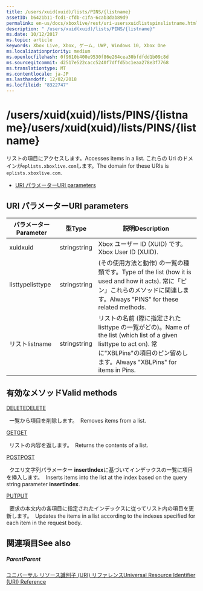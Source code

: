```yaml
---
title: /users/xuid(xuid)/lists/PINS/{listname}
assetID: b6421b11-fcd1-cfdb-c1fa-6cab3dab89d9
permalink: en-us/docs/xboxlive/rest/uri-usersxuidlistspinslistname.html
description: " /users/xuid(xuid)/lists/PINS/{listname}"
ms.date: 10/12/2017
ms.topic: article
keywords: Xbox Live, Xbox, ゲーム, UWP, Windows 10, Xbox One
ms.localizationpriority: medium
ms.openlocfilehash: 0f9610b400e9530f86e264cea30bfdfdd1b09c8d
ms.sourcegitcommit: d2517e522cacc5240f7dffd5bc1eaa278e3f7768
ms.translationtype: MT
ms.contentlocale: ja-JP
ms.lasthandoff: 12/02/2018
ms.locfileid: "8322747"
---
```

# <a name="usersxuidxuidlistspinslistname"></a><span data-ttu-id="825af-104">/users/xuid(xuid)/lists/PINS/{listname}</span><span class="sxs-lookup"><span data-stu-id="825af-104">/users/xuid(xuid)/lists/PINS/{listname}</span></span>
<span data-ttu-id="825af-105">リストの項目にアクセスします。</span><span class="sxs-lookup"><span data-stu-id="825af-105">Accesses items in a list.</span></span> <span data-ttu-id="825af-106">これらの Uri のドメインが`eplists.xboxlive.com`します。</span><span class="sxs-lookup"><span data-stu-id="825af-106">The domain for these URIs is `eplists.xboxlive.com`.</span></span>
 
  * [<span data-ttu-id="825af-107">URI パラメーター</span><span class="sxs-lookup"><span data-stu-id="825af-107">URI parameters</span></span>](#ID4EV)
 
<a id="ID4EV"></a>

 
## <a name="uri-parameters"></a><span data-ttu-id="825af-108">URI パラメーター</span><span class="sxs-lookup"><span data-stu-id="825af-108">URI parameters</span></span>
 
| <span data-ttu-id="825af-109">パラメーター</span><span class="sxs-lookup"><span data-stu-id="825af-109">Parameter</span></span>| <span data-ttu-id="825af-110">型</span><span class="sxs-lookup"><span data-stu-id="825af-110">Type</span></span>| <span data-ttu-id="825af-111">説明</span><span class="sxs-lookup"><span data-stu-id="825af-111">Description</span></span>| 
| --- | --- | --- | 
| <span data-ttu-id="825af-112">xuid</span><span class="sxs-lookup"><span data-stu-id="825af-112">xuid</span></span>| <span data-ttu-id="825af-113">string</span><span class="sxs-lookup"><span data-stu-id="825af-113">string</span></span>| <span data-ttu-id="825af-114">Xbox ユーザー ID (XUID) です。</span><span class="sxs-lookup"><span data-stu-id="825af-114">Xbox User ID (XUID).</span></span>| 
| <span data-ttu-id="825af-115">listtype</span><span class="sxs-lookup"><span data-stu-id="825af-115">listtype</span></span>| <span data-ttu-id="825af-116">string</span><span class="sxs-lookup"><span data-stu-id="825af-116">string</span></span>| <span data-ttu-id="825af-117">(その使用方法と動作) の一覧の種類です。</span><span class="sxs-lookup"><span data-stu-id="825af-117">Type of the list (how it is used and how it acts).</span></span> <span data-ttu-id="825af-118">常に「ピン」これらのメソッドに関連します。</span><span class="sxs-lookup"><span data-stu-id="825af-118">Always "PINS" for these related methods.</span></span>| 
| <span data-ttu-id="825af-119">リスト</span><span class="sxs-lookup"><span data-stu-id="825af-119">listname</span></span>| <span data-ttu-id="825af-120">string</span><span class="sxs-lookup"><span data-stu-id="825af-120">string</span></span>| <span data-ttu-id="825af-121">リストの名前 (際に指定された listtype の一覧がどの)。</span><span class="sxs-lookup"><span data-stu-id="825af-121">Name of the list (which list of a given listtype to act on).</span></span> <span data-ttu-id="825af-122">常に"XBLPins"の項目のピン留めします。</span><span class="sxs-lookup"><span data-stu-id="825af-122">Always "XBLPins" for items in Pins.</span></span>| 
  
<a id="ID4EGC"></a>

 
## <a name="valid-methods"></a><span data-ttu-id="825af-123">有効なメソッド</span><span class="sxs-lookup"><span data-stu-id="825af-123">Valid methods</span></span>

[<span data-ttu-id="825af-124">DELETE</span><span class="sxs-lookup"><span data-stu-id="825af-124">DELETE</span></span>](uri-usersxuidlistspinslistnamedelete.md)

<span data-ttu-id="825af-125">&nbsp;&nbsp;一覧から項目を削除します。</span><span class="sxs-lookup"><span data-stu-id="825af-125">&nbsp;&nbsp;Removes items from a list.</span></span>

[<span data-ttu-id="825af-126">GET</span><span class="sxs-lookup"><span data-stu-id="825af-126">GET</span></span>](uri-usersxuidlistspinslistnameget.md)

<span data-ttu-id="825af-127">&nbsp;&nbsp;リストの内容を返します。</span><span class="sxs-lookup"><span data-stu-id="825af-127">&nbsp;&nbsp;Returns the contents of a list.</span></span>

[<span data-ttu-id="825af-128">POST</span><span class="sxs-lookup"><span data-stu-id="825af-128">POST</span></span>](uri-usersxuidlistspinslistnamepost.md)

<span data-ttu-id="825af-129">&nbsp;&nbsp;クエリ文字列パラメーター **insertIndex**に基づいてインデックスの一覧に項目を挿入します。</span><span class="sxs-lookup"><span data-stu-id="825af-129">&nbsp;&nbsp;Inserts items into the list at the index based on the query string parameter **insertIndex**.</span></span>

[<span data-ttu-id="825af-130">PUT</span><span class="sxs-lookup"><span data-stu-id="825af-130">PUT</span></span>](uri-usersxuidlistspinslistnameput.md)

<span data-ttu-id="825af-131">&nbsp;&nbsp;要求の本文内の各項目に指定されたインデックスに従ってリスト内の項目を更新します。</span><span class="sxs-lookup"><span data-stu-id="825af-131">&nbsp;&nbsp;Updates the items in a list according to the indexes specified for each item in the request body.</span></span>
 
<a id="ID4EZC"></a>

 
## <a name="see-also"></a><span data-ttu-id="825af-132">関連項目</span><span class="sxs-lookup"><span data-stu-id="825af-132">See also</span></span>
 
<a id="ID4E2C"></a>

 
##### <a name="parent"></a><span data-ttu-id="825af-133">Parent</span><span class="sxs-lookup"><span data-stu-id="825af-133">Parent</span></span> 

[<span data-ttu-id="825af-134">ユニバーサル リソース識別子 (URI) リファレンス</span><span class="sxs-lookup"><span data-stu-id="825af-134">Universal Resource Identifier (URI) Reference</span></span>](../atoc-xboxlivews-reference-uris.md)

   